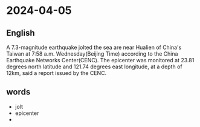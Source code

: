 # 2024-04-05

## English
A 7.3-magnitude earthquake jolted the sea
are near Hualien of China's Taiwan at
7:58 a.m. Wednesday(Beijing Time)
according to the China Earthquake
Networks Center(CENC). The epicenter
was monitored at 23.81 degrees north
latitude and 121.74 degrees east longitude,
at a depth of 12km, said a report issued by
the CENC.


## words
* jolt
* epicenter
* 
